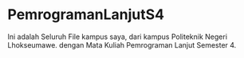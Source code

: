 # PemrogramanLanjutS4


Ini adalah Seluruh File kampus saya, dari kampus Politeknik Negeri Lhokseumawe. dengan Mata Kuliah Pemrograman Lanjut Semester 4.
